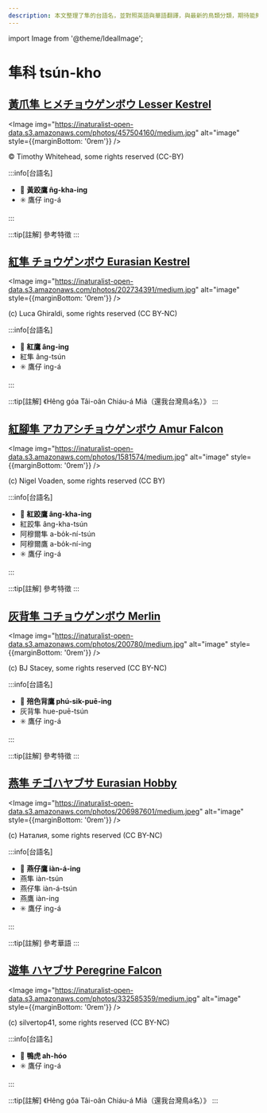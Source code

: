 ```yaml
---
description: 本文整理了隼的台語名，並對照英語與華語翻譯，與最新的鳥類分類，期待能夠供未來的台語鳥類圖鑑當作參考
---
```


import Image from '@theme/IdealImage';

# 隼科 tsún-kho

## [黃爪隼 ヒメチョウゲンボウ Lesser Kestrel](https://ebird.org/species/leskes1)

<Image img="https://inaturalist-open-data.s3.amazonaws.com/photos/457504160/medium.jpg" alt="image" style={{marginBottom: '0rem'}} />

<div className="image-caption">
© Timothy Whitehead, some rights reserved (CC-BY)
</div>

:::info[台語名]

- 🎯 **黃跤鷹 n̂g-kha-ing**
- ✳️ 鷹仔 ing-á

:::

:::tip[註解]
參考特徵
:::

## [紅隼 チョウゲンボウ Eurasian Kestrel](https://ebird.org/species/eurkes)

<Image img="https://inaturalist-open-data.s3.amazonaws.com/photos/202734391/medium.jpg" alt="image" style={{marginBottom: '0rem'}} />

<div className="image-caption">
(c) Luca Ghiraldi, some rights reserved (CC BY-NC)
</div>

:::info[台語名]

- 🎯 **紅鷹 âng-ing**
- 紅隼 âng-tsún
- ✳️ 鷹仔 ing-á

:::

:::tip[註解]
《Hêng góa Tâi-oân Chiáu-á Miâ（還我台灣鳥á名）》
:::

## [紅腳隼 アカアシチョウゲンボウ Amur Falcon](https://ebird.org/species/amufal1)

<Image img="https://inaturalist-open-data.s3.amazonaws.com/photos/1581574/medium.jpg" alt="image" style={{marginBottom: '0rem'}} />

<div className="image-caption">
(c) Nigel Voaden, some rights reserved (CC BY)
</div>

:::info[台語名]

- 🎯 **紅跤鷹 âng-kha-ing**
- 紅跤隼 âng-kha-tsún
- 阿穆爾隼 a-bo̍k-ní-tsún
- 阿穆爾鷹 a-bo̍k-ní-ing
- ✳️ 鷹仔 ing-á

:::

:::tip[註解]
參考特徵
:::

## [灰背隼 コチョウゲンボウ Merlin](https://ebird.org/species/merlin)

<Image img="https://inaturalist-open-data.s3.amazonaws.com/photos/200780/medium.jpg" alt="image" style={{marginBottom: '0rem'}} />

<div className="image-caption">
(c) BJ Stacey, some rights reserved (CC BY-NC)
</div>

:::info[台語名]

- 🎯 **殕色背鷹 phú-sik-puē-ing**
- 灰背隼 hue-puē-tsún
- ✳️ 鷹仔 ing-á

:::

:::tip[註解]
參考特徵
:::

## [燕隼 チゴハヤブサ Eurasian Hobby](https://ebird.org/species/eurhob)

<Image img="https://inaturalist-open-data.s3.amazonaws.com/photos/206987601/medium.jpeg" alt="image" style={{marginBottom: '0rem'}} />

<div className="image-caption">
(c) Наталия, some rights reserved (CC BY-NC)
</div>

:::info[台語名]

- 🎯 **燕仔鷹 iàn-á-ing**
- 燕隼 iàn-tsún
- 燕仔隼 iàn-á-tsún
- 燕鷹 iàn-ing
- ✳️ 鷹仔 ing-á

:::

:::tip[註解]
參考華語
:::

## [遊隼 ハヤブサ Peregrine Falcon](https://ebird.org/species/perfal)

<Image img="https://inaturalist-open-data.s3.amazonaws.com/photos/332585359/medium.jpg" alt="image" style={{marginBottom: '0rem'}} />

<div className="image-caption">
(c) silvertop41, some rights reserved (CC BY-NC)
</div>

:::info[台語名]

- 🎯 **鴨虎 ah-hóo**
- ✳️ 鷹仔 ing-á

:::

:::tip[註解]
《Hêng góa Tâi-oân Chiáu-á Miâ（還我台灣鳥á名）》
:::
